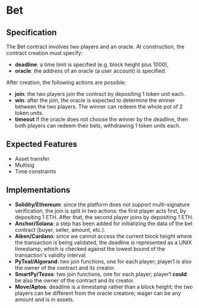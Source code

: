 # Bet

## Specification
The Bet contract involves two players and an oracle. 
At construction, the contract creation must specify:
- **deadline**: a time limit is specified  (e.g. block height plus 1000), 
- **oracle**: the address of an oracle (a user account) is specified.	

After creation, the following actions are possible: 
- **join**: the two players join the contract by depositing 1 token unit each.
- **win**: after the join, the oracle is expected to determine the winner between the two players.
The winner can redeem the whole pot of 2 token units.
- **timeout** If the oracle does not choose the winner by the deadline,
then both players can redeem their bets, withdrawing 1 token units each.


## Expected Features

- Asset transfer
- Multisig
- Time constraints


## Implementations

- **Solidity/Ethereum**: since the platform does not support multi-signature verification, the join is split in two actions: the first player acts first, by depositing 1 ETH. After that, the second player joins by depositing 1 ETH.
- **Anchor/Solana**: a step has been added for initializing the data of the bet contract (buyer, seller, amount, etc.).
- **Aiken/Cardano**: since we cannot access the current block height where the transaction is being validated, the deadline is represented as a UNIX timestamp, which is checked against the lowest bound of the transaction's validity interval.
- **PyTeal/Algorand**: two join functions, one for each player; player1 is also the owner of the contract and its creator.
- **SmartPy/Tezos**: two join functions, one for each player; player1 **could** be also the owner of the contract and its creator.
- **Move/Aptos**: deadline is a timestamp rather than a block height; the two players can be different from the oracle creatore; wager can be any amount and is in assets.

